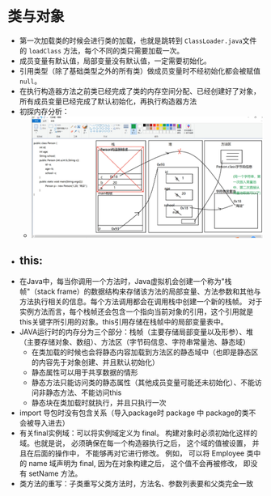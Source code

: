 # 类与对象
- 第一次加载类的时候会进行类的加载，也就是跳转到 `ClassLoader.java`文件的 `loadClass` 方法，每个不同的类只需要加载一次。
- 成员变量有默认值，局部变量没有默认值，一定需要初始化。
- 引用类型（除了基础类型之外的所有类）做成员变量时不经初始化都会被赋值`null`。
- 在执行构造器方法之前类已经完成了类的内存空间分配、已经创建好了对象，所有成员变量已经完成了默认初始化，再执行构造器方法
- 初探内存分析：
    - ![img.png](img.png)
- this:
    - 
- 在Java中，每当你调用一个方法时，Java虚拟机会创建一个称为"栈帧"（stack frame）的数据结构来存储该方法的局部变量、方法参数和其他与方法执行相关的信息。每个方法调用都会在调用栈中创建一个新的栈帧。
对于实例方法而言，每个栈帧还会包含一个指向当前对象的引用，这个引用就是this关键字所引用的对象。this引用存储在栈帧中的局部变量表中。
- JAVA运行时的内存分为三个部分：栈帧（主要存储局部变量以及形参）、堆（主要存储对象、数组）、方法区（字节码信息、字符串常量池、静态域）
  - 在类加载的时候也会将静态内容加载到方法区的静态域中（也即是静态区的内容先于对象创建、并且默认初始化）
  - 静态属性可以用于共享数据的情形
  - 静态方法只能访问类的静态属性（其他成员变量可能还未初始化）、不能访问非静态方法、不能访问this
  - 静态块在类加载时就执行，并且只执行一次
- import 导包时没有包含关系（导入package时 package 中 package的类不会被导入进去）
- 有关final实例域：可以将实例域定义为 final。 构建对象时必须初始化这样的域。也就是说， 必须确保在每一个构造器执行之后， 这个域的值被设置， 并且在后面的操作中， 不能够再对它进行修改。 例如， 可以将 Employee 类中的 name 域声明为 final, 因为在对象构建之后， 这个值不会再被修改， 即没有 setName 方法。
- 类方法的重写：子类重写父类方法时，方法名、参数列表要和父类完全一致